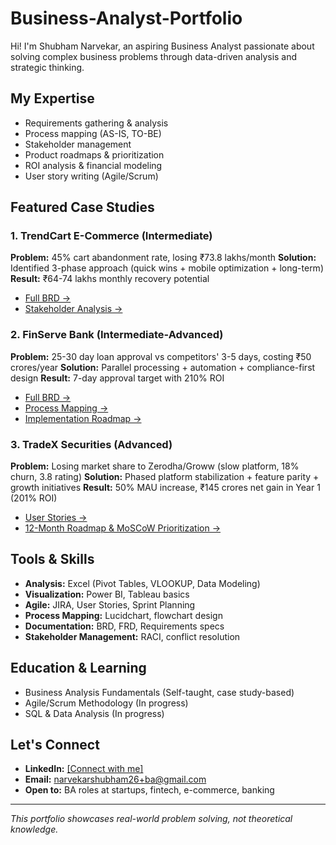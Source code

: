 # Business-Analyst-Portfolio

Hi! I'm Shubham Narvekar, an aspiring Business Analyst passionate about solving complex business problems through data-driven analysis and strategic thinking.

## My Expertise
- Requirements gathering & analysis
- Process mapping (AS-IS, TO-BE)
- Stakeholder management
- Product roadmaps & prioritization
- ROI analysis & financial modeling
- User story writing (Agile/Scrum)

## Featured Case Studies

### 1. **TrendCart E-Commerce** (Intermediate)
**Problem:** 45% cart abandonment rate, losing ₹73.8 lakhs/month
**Solution:** Identified 3-phase approach (quick wins + mobile optimization + long-term)
**Result:** ₹64-74 lakhs monthly recovery potential
- [Full BRD →](./Case-Studies/01-TrendCart-ECommerce/BRD.md)
- [Stakeholder Analysis →](./Case-Studies/01-TrendCart-ECommerce/Stakeholder-Matrix.md)

### 2. **FinServe Bank** (Intermediate-Advanced)
**Problem:** 25-30 day loan approval vs competitors' 3-5 days, costing ₹50 crores/year
**Solution:** Parallel processing + automation + compliance-first design
**Result:** 7-day approval target with 210% ROI
- [Full BRD →](./Case-Studies/02-FinServe-Bank/BRD.md)
- [Process Mapping →](./Case-Studies/02-FinServe-Bank/02-FinServe-Process-Mapping.md)
- [Implementation Roadmap →](./Case-Studies/02-FinServe-Bank/02-FinServe-Implementation-Roadmap.md)

### 3. **TradeX Securities** (Advanced)
**Problem:** Losing market share to Zerodha/Groww (slow platform, 18% churn, 3.8 rating)
**Solution:** Phased platform stabilization + feature parity + growth initiatives
**Result:** 50% MAU increase, ₹145 crores net gain in Year 1 (201% ROI)
- [User Stories →](./Case-Studies/03-TradeX-Fintech/03-TradeX-User-Stories.md)
- [12-Month Roadmap & MoSCoW Prioritization →](./Case-Studies/03-TradeX-Fintech/03-TradeX-Roadmap.md)

## Tools & Skills
- **Analysis:** Excel (Pivot Tables, VLOOKUP, Data Modeling)
- **Visualization:** Power BI, Tableau basics
- **Agile:** JIRA, User Stories, Sprint Planning
- **Process Mapping:** Lucidchart, flowchart design
- **Documentation:** BRD, FRD, Requirements specs
- **Stakeholder Management:** RACI, conflict resolution

## Education & Learning
- Business Analysis Fundamentals (Self-taught, case study-based)
- Agile/Scrum Methodology (In progress)
- SQL & Data Analysis (In progress)

## Let's Connect
- **LinkedIn:** [[Connect with me]](https://www.linkedin.com/in/shubham-narvekar-621969128/)
- **Email:** narvekarshubham26+ba@gmail.com
- **Open to:** BA roles at startups, fintech, e-commerce, banking

---

*This portfolio showcases real-world problem solving, not theoretical knowledge.*

